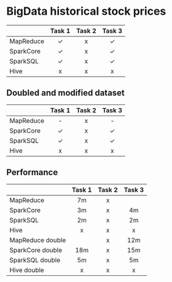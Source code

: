 # BigData historical stock prices


|              | Task 1 | Task 2 | Task 3 |
| :----------- | :----: | :---: | :----: |
| MapReduce    |   ✓    |   x   |   ✓    |
| SparkCore    |   ✓    |   x   |   ✓    |
| SparkSQL     |   ✓    |   x   |    ✓   |
| Hive         |   x    |   x   |    x   |

## Doubled and modified dataset

|              | Task 1 | Task 2 | Task 3 |
| :----------- | :----: | :---: | :----: |
| MapReduce    |   -    |   x   |   -    |
| SparkCore    |   ✓    |   x   |   ✓    |
| SparkSQL     |   ✓    |   x   |    ✓   |
| Hive         |   x    |   x   |    x   |


## Performance

|              | Task 1 | Task 2| Task 3 |
| :----------- | :----: | :---: | :----: |
| MapReduce    |    7m   |   x   |       |
| SparkCore    |    3m   |   x   |   4m    |
| SparkSQL     |    2m   |   x   |   2m   |
| Hive         |   x    |   x   |    x   |
| MapReduce double   |       |   x   |     12m  |
| SparkCore double   |    18m   |   x   |   15m    |
| SparkSQL  double   |   5m    |   x   |    5m   |
| Hive      double   |   x    |   x   |    x   |